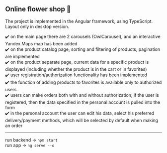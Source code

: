 ## Online flower shop 🌿

The project is implemented in the Angular framework, using  TypeScript.</br>
Layout only in desktop version.

✔️ on the main page there are 2 carousels (OwlCarousel), and an interactive Yandex.Maps map has been added</br>
✔️ on the product catalog page, sorting and filtering of products, pagination are implemented</br>
✔️ on the product separate page, current data for a specific product is displayed (including whether the product is in the cart or in favorites)</br>
✔️ user registration/authorization functionality has been implemented</br>
✔️ the function of adding products to favorites is available only to authorized users</br>
✔️ users can make orders both with and without authorization; if the user is registered, then the data specified in the personal account is pulled into the form</br>
✔️ in the personal account the user can edit his data, select his preferred delivery/payment methods, which will be selected by default when making an order

<hr>

run backend → `npm start`<br>
run app → `ng serve --o`
